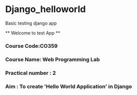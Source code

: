 # Django_helloworld
Basic testing django app

** Welcome to test App ** 
### Course Code:CO359 
### Course Name: Web Programming Lab 
### Practical number : 2 
### Aim : To create 'Hello World Application' in Django
